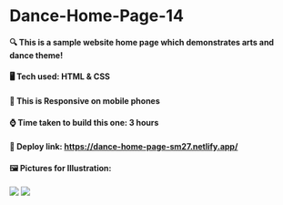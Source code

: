 # Dance-Home-Page-14

#### 🔍 This is a sample website home page which demonstrates arts and dance theme!

#### 🖥️ Tech used: HTML & CSS

#### 📱 This is Responsive on mobile phones

#### ⌚ Time taken to build this one: 3 hours

#### 📎 Deploy link: **https://dance-home-page-sm27.netlify.app/**

#### 🖼️ Pictures for Illustration:
![](https://cdn.discordapp.com/attachments/663324452934778880/1030220069659230219/Web_capture_14-10-2022_21620_dance-home-page-sm27.netlify.app.jpeg)
![](https://cdn.discordapp.com/attachments/663324452934778880/1030220176676884580/Screenshot_20221014-021701.jpg)
